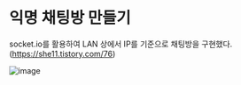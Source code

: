 # 익명 채팅방 만들기
socket.io를 활용하여 LAN 상에서 IP를 기준으로 채팅방을 구현했다.
(https://she11.tistory.com/76)

![image](https://github.com/exit1100/NodeJS-GroupChatroom-SNS/assets/85146195/c668cc85-c1fc-458f-89f5-104e91961033)
